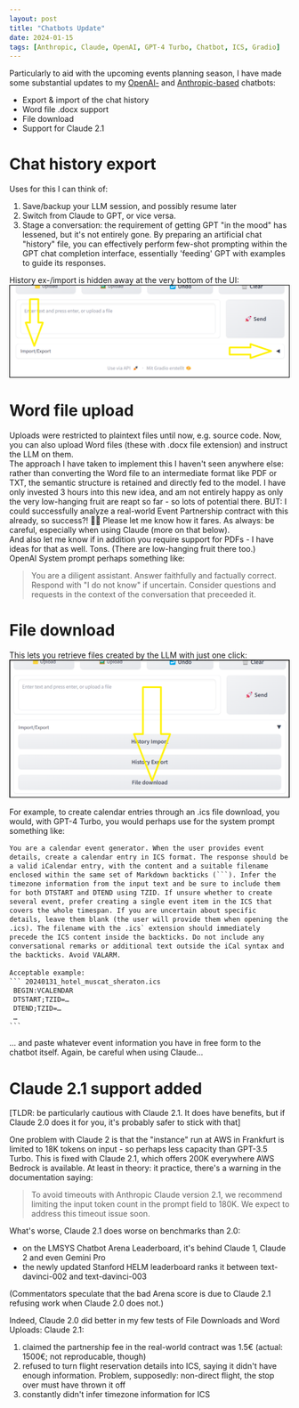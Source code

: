 ```yaml
---
layout: post
title: "Chatbots Update"
date: 2024-01-15
tags: [Anthropic, Claude, OpenAI, GPT-4 Turbo, Chatbot, ICS, Gradio]
---
```


Particularly to aid with the upcoming events planning season, I have made some substantial updates to my [OpenAI-](https://huggingface.co/spaces/ndurner/oai_chat) and [Anthropic-based](https://huggingface.co/spaces/ndurner/amz_bedrock_chat) chatbots:
* Export & import of the chat history
* Word file .docx support
* File download
* Support for Claude 2.1

# Chat history export
Uses for this I can think of:
1. Save/backup your LLM session, and possibly resume later
2. Switch from Claude to GPT, or vice versa.
3. Stage a conversation: the requirement of getting GPT "in the mood" has lessened, but it's not entirely gone. By preparing an artificial chat "history" file, you can effectively perform few-shot prompting within the GPT chat completion interface, essentially 'feeding' GPT with examples to guide its responses.

History ex-/import is hidden away at the very bottom of the UI: \
![History export](assets/img/oaichat_export.png)

# Word file upload
Uploads were restricted to plaintext files until now, e.g. source code. Now, you can also upload Word files (these with .docx file extension) and instruct the LLM on them. \
The approach I have taken to implement this I haven't seen anywhere else: rather than converting the Word file to an intermediate format like PDF or TXT, the semantic structure is retained and directly fed to the model. I have only invested 3 hours into this new idea, and am not entirely happy as only the very low-hanging fruit are reapt so far - so lots of potential there. BUT: I could successfully analyze a real-world Event Partnership contract with this already, so success?! 👏🏻 Please let me know how it fares. As always: be careful, especially when using Claude (more on that below). \
And also let me know if in addition you require support for PDFs - I have ideas for that as well. Tons. (There are low-hanging fruit there too.)  \
OpenAI System prompt perhaps something like:
> You are a diligent assistant. Answer faithfully and factually correct. Respond with "I do not know" if uncertain. Consider questions and requests in the context of the conversation that preceeded it.

# File download
This lets you retrieve files created by the LLM with just one click: \
![Screenshot: File download](assets/img/oaichat_download.png)

For example, to create calendar entries through an .ics file download, you would, with GPT-4 Turbo, you would perhaps use for the system prompt something like:
````
You are a calendar event generator. When the user provides event details, create a calendar entry in ICS format. The response should be a valid iCalendar entry, with the content and a suitable filename enclosed within the same set of Markdown backticks (```). Infer the timezone information from the input text and be sure to include them for both DTSTART and DTEND using TZID. If unsure whether to create several event, prefer creating a single event item in the ICS that covers the whole timespan. If you are uncertain about specific details, leave them blank (the user will provide them when opening the .ics). The filename with the .ics` extension should immediately precede the ICS content inside the backticks. Do not include any conversational remarks or additional text outside the iCal syntax and the backticks. Avoid VALARM.

Acceptable example:
``` 20240131_hotel_muscat_sheraton.ics
 BEGIN:VCALENDAR
 DTSTART;TZID=…
 DTEND;TZID=…
 …
```
````
... and paste whatever event information you have in free form to the chatbot itself. Again, be careful when using Claude...


# Claude 2.1 support added
[TLDR: be particularly cautious with Claude 2.1. It does have benefits, but if Claude 2.0 does it for  you, it's probably safer to stick with that]


One problem with Claude 2 is that the "instance" run at AWS in Frankfurt is limited to 18K tokens on input - so perhaps less capacity than GPT-3.5 Turbo. This is fixed with Claude 2.1, which offers 200K everywhere AWS Bedrock is available. At least in theory: it practice, there's a warning in the documentation saying:
> To avoid timeouts with Anthropic Claude version 2.1, we recommend limiting the input token count in the prompt field to 180K. We expect to address this timeout issue soon.

What's worse, Claude 2.1 does worse on benchmarks than 2.0:
* on the LMSYS Chatbot Arena Leaderboard, it's behind Claude 1, Claude 2 and even Gemini Pro
* the newly updated Stanford HELM leaderboard ranks it between text-davinci-002 and text-davinci-003

(Commentators speculate that the bad Arena score is due to Claude 2.1 refusing work when Claude 2.0 does not.)


Indeed, Claude 2.0 did better in my few tests of File Downloads and Word Uploads: Claude 2.1:
1. claimed the partnership fee in the real-world contract was 1.5€ (actual: 1500€; not reproducable, though)
2. refused to turn flight reservation details into ICS, saying it didn't have enough information. Problem, supposedly: non-direct flight, the stop over must have thrown it off
3. constantly didn't infer timezone information for ICS